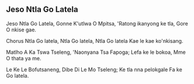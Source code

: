 ## Jeso Ntla Go Latela

Jeso Ntla Go Latela, Gonne K'utlwa O Mpitsa,
'Ratong ikanyong ke tla, Gore O nkise gae.

Chorus
Ntla Go latela, Ntla Go latela,
Ntla Go latela Kae le kae ko'nkisang.

Matlho A Ka Tswa Tseleng, 'Naonyana Tsa Fapoga;
Lefa ke le bokoa, Mme O thata ya me.

Le Ke Le Bofutsaneng, Dibe Di Le Mo Tseleng;
Ke tla nna pelokgale Fa ke Go latela.

